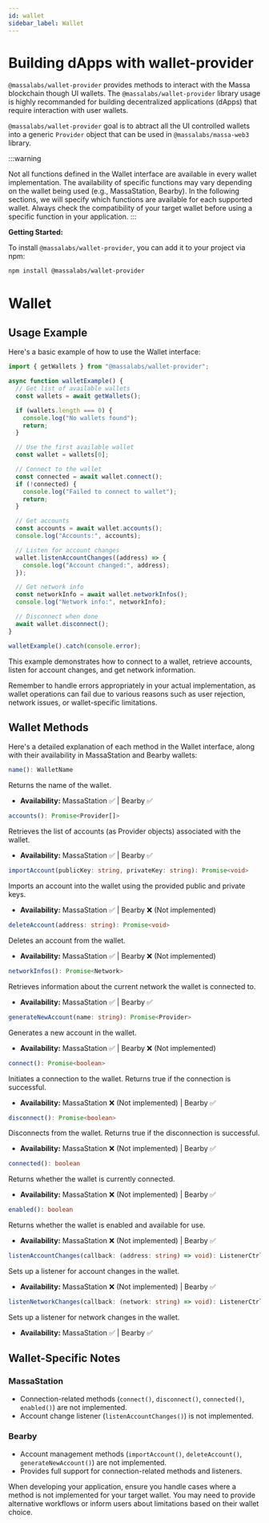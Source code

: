 ```yaml
---
id: wallet
sidebar_label: Wallet
---
```


# Building dApps with wallet-provider

`@massalabs/wallet-provider` provides methods to interact with the Massa blockchain though UI wallets. The `@massalabs/wallet-provider` library usage is highly recommanded for building decentralized applications (dApps) that require interaction with user wallets.

`@massalabs/wallet-provider` goal is to abtract all the UI controlled wallets into a generic `Provider` object that can be used in `@massalabs/massa-web3` library.

:::warning

Not all functions defined in the Wallet interface are available in every wallet implementation. The availability of specific functions may vary depending on the wallet being used (e.g., MassaStation, Bearby). In the following sections, we will specify which functions are available for each supported wallet. Always check the compatibility of your target wallet before using a specific function in your application.
:::

**Getting Started:**

To install `@massalabs/wallet-provider`, you can add it to your project via npm:

```bash
npm install @massalabs/wallet-provider
```

# Wallet

## Usage Example

Here's a basic example of how to use the Wallet interface:

```typescript
import { getWallets } from "@massalabs/wallet-provider";

async function walletExample() {
  // Get list of available wallets
  const wallets = await getWallets();

  if (wallets.length === 0) {
    console.log("No wallets found");
    return;
  }

  // Use the first available wallet
  const wallet = wallets[0];

  // Connect to the wallet
  const connected = await wallet.connect();
  if (!connected) {
    console.log("Failed to connect to wallet");
    return;
  }

  // Get accounts
  const accounts = await wallet.accounts();
  console.log("Accounts:", accounts);

  // Listen for account changes
  wallet.listenAccountChanges((address) => {
    console.log("Account changed:", address);
  });

  // Get network info
  const networkInfo = await wallet.networkInfos();
  console.log("Network info:", networkInfo);

  // Disconnect when done
  await wallet.disconnect();
}

walletExample().catch(console.error);
```

This example demonstrates how to connect to a wallet, retrieve accounts, listen for account changes, and get network information.

Remember to handle errors appropriately in your actual implementation, as wallet operations can fail due to various reasons such as user rejection, network issues, or wallet-specific limitations.

## Wallet Methods

Here's a detailed explanation of each method in the Wallet interface, along with their availability in MassaStation and Bearby wallets:

```typescript
name(): WalletName
```

Returns the name of the wallet.

- **Availability:** MassaStation ✅ | Bearby ✅

```typescript
accounts(): Promise<Provider[]>
```

Retrieves the list of accounts (as Provider objects) associated with the wallet.

- **Availability:** MassaStation ✅ | Bearby ✅

```typescript
importAccount(publicKey: string, privateKey: string): Promise<void>
```

Imports an account into the wallet using the provided public and private keys.

- **Availability:** MassaStation ✅ | Bearby ❌ (Not implemented)

```typescript
deleteAccount(address: string): Promise<void>
```

Deletes an account from the wallet.

- **Availability:** MassaStation ✅ | Bearby ❌ (Not implemented)

```typescript
networkInfos(): Promise<Network>
```

Retrieves information about the current network the wallet is connected to.

- **Availability:** MassaStation ✅ | Bearby ✅

```typescript
generateNewAccount(name: string): Promise<Provider>
```

Generates a new account in the wallet.

- **Availability:** MassaStation ✅ | Bearby ❌ (Not implemented)

```typescript
connect(): Promise<boolean>
```

Initiates a connection to the wallet. Returns true if the connection is successful.

- **Availability:** MassaStation ❌ (Not implemented) | Bearby ✅

```typescript
disconnect(): Promise<boolean>
```

Disconnects from the wallet. Returns true if the disconnection is successful.

- **Availability:** MassaStation ❌ (Not implemented) | Bearby ✅

```typescript
connected(): boolean
```

Returns whether the wallet is currently connected.

- **Availability:** MassaStation ❌ (Not implemented) | Bearby ✅

```typescript
enabled(): boolean
```

Returns whether the wallet is enabled and available for use.

- **Availability:** MassaStation ❌ (Not implemented) | Bearby ✅

```typescript
listenAccountChanges(callback: (address: string) => void): ListenerCtrl | undefined
```

Sets up a listener for account changes in the wallet.

- **Availability:** MassaStation ❌ (Not implemented) | Bearby ✅

```typescript
listenNetworkChanges(callback: (network: string) => void): ListenerCtrl | undefined
```

Sets up a listener for network changes in the wallet.

- **Availability:** MassaStation ✅ | Bearby ✅

## Wallet-Specific Notes

### MassaStation

- Connection-related methods (`connect()`, `disconnect()`, `connected()`, `enabled()`) are not implemented.
- Account change listener (`listenAccountChanges()`) is not implemented.
<!-- TODO: Explain how to handle account changes in MassaStation. -->

### Bearby

- Account management methods (`importAccount()`, `deleteAccount()`, `generateNewAccount()`) are not implemented.
- Provides full support for connection-related methods and listeners.

When developing your application, ensure you handle cases where a method is not implemented for your target wallet. You may need to provide alternative workflows or inform users about limitations based on their wallet choice.
